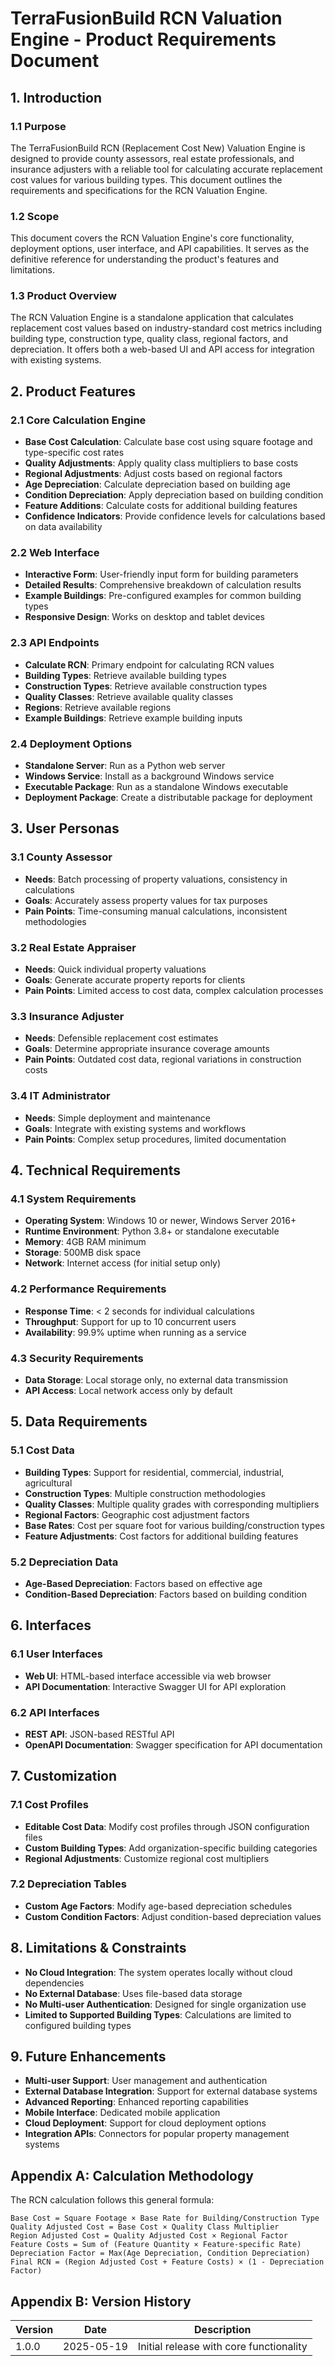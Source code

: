 # TerraFusionBuild RCN Valuation Engine - Product Requirements Document

## 1. Introduction

### 1.1 Purpose

The TerraFusionBuild RCN (Replacement Cost New) Valuation Engine is designed to provide county assessors, real estate professionals, and insurance adjusters with a reliable tool for calculating accurate replacement cost values for various building types. This document outlines the requirements and specifications for the RCN Valuation Engine.

### 1.2 Scope

This document covers the RCN Valuation Engine's core functionality, deployment options, user interface, and API capabilities. It serves as the definitive reference for understanding the product's features and limitations.

### 1.3 Product Overview

The RCN Valuation Engine is a standalone application that calculates replacement cost values based on industry-standard cost metrics including building type, construction type, quality class, regional factors, and depreciation. It offers both a web-based UI and API access for integration with existing systems.

## 2. Product Features

### 2.1 Core Calculation Engine

- **Base Cost Calculation**: Calculate base cost using square footage and type-specific cost rates
- **Quality Adjustments**: Apply quality class multipliers to base costs
- **Regional Adjustments**: Adjust costs based on regional factors
- **Age Depreciation**: Calculate depreciation based on building age
- **Condition Depreciation**: Apply depreciation based on building condition
- **Feature Additions**: Calculate costs for additional building features
- **Confidence Indicators**: Provide confidence levels for calculations based on data availability

### 2.2 Web Interface

- **Interactive Form**: User-friendly input form for building parameters
- **Detailed Results**: Comprehensive breakdown of calculation results
- **Example Buildings**: Pre-configured examples for common building types
- **Responsive Design**: Works on desktop and tablet devices

### 2.3 API Endpoints

- **Calculate RCN**: Primary endpoint for calculating RCN values
- **Building Types**: Retrieve available building types
- **Construction Types**: Retrieve available construction types
- **Quality Classes**: Retrieve available quality classes
- **Regions**: Retrieve available regions
- **Example Buildings**: Retrieve example building inputs

### 2.4 Deployment Options

- **Standalone Server**: Run as a Python web server
- **Windows Service**: Install as a background Windows service
- **Executable Package**: Run as a standalone Windows executable
- **Deployment Package**: Create a distributable package for deployment

## 3. User Personas

### 3.1 County Assessor

- **Needs**: Batch processing of property valuations, consistency in calculations
- **Goals**: Accurately assess property values for tax purposes
- **Pain Points**: Time-consuming manual calculations, inconsistent methodologies

### 3.2 Real Estate Appraiser

- **Needs**: Quick individual property valuations
- **Goals**: Generate accurate property reports for clients
- **Pain Points**: Limited access to cost data, complex calculation processes

### 3.3 Insurance Adjuster

- **Needs**: Defensible replacement cost estimates
- **Goals**: Determine appropriate insurance coverage amounts
- **Pain Points**: Outdated cost data, regional variations in construction costs

### 3.4 IT Administrator

- **Needs**: Simple deployment and maintenance
- **Goals**: Integrate with existing systems and workflows
- **Pain Points**: Complex setup procedures, limited documentation

## 4. Technical Requirements

### 4.1 System Requirements

- **Operating System**: Windows 10 or newer, Windows Server 2016+
- **Runtime Environment**: Python 3.8+ or standalone executable
- **Memory**: 4GB RAM minimum
- **Storage**: 500MB disk space
- **Network**: Internet access (for initial setup only)

### 4.2 Performance Requirements

- **Response Time**: < 2 seconds for individual calculations
- **Throughput**: Support for up to 10 concurrent users
- **Availability**: 99.9% uptime when running as a service

### 4.3 Security Requirements

- **Data Storage**: Local storage only, no external data transmission
- **API Access**: Local network access only by default

## 5. Data Requirements

### 5.1 Cost Data

- **Building Types**: Support for residential, commercial, industrial, agricultural
- **Construction Types**: Multiple construction methodologies
- **Quality Classes**: Multiple quality grades with corresponding multipliers
- **Regional Factors**: Geographic cost adjustment factors
- **Base Rates**: Cost per square foot for various building/construction types
- **Feature Adjustments**: Cost factors for additional building features

### 5.2 Depreciation Data

- **Age-Based Depreciation**: Factors based on effective age
- **Condition-Based Depreciation**: Factors based on building condition

## 6. Interfaces

### 6.1 User Interfaces

- **Web UI**: HTML-based interface accessible via web browser
- **API Documentation**: Interactive Swagger UI for API exploration

### 6.2 API Interfaces

- **REST API**: JSON-based RESTful API
- **OpenAPI Documentation**: Swagger specification for API documentation

## 7. Customization

### 7.1 Cost Profiles

- **Editable Cost Data**: Modify cost profiles through JSON configuration files
- **Custom Building Types**: Add organization-specific building categories
- **Regional Adjustments**: Customize regional cost multipliers

### 7.2 Depreciation Tables

- **Custom Age Factors**: Modify age-based depreciation schedules
- **Custom Condition Factors**: Adjust condition-based depreciation values

## 8. Limitations & Constraints

- **No Cloud Integration**: The system operates locally without cloud dependencies
- **No External Database**: Uses file-based data storage
- **No Multi-user Authentication**: Designed for single organization use
- **Limited to Supported Building Types**: Calculations are limited to configured building types

## 9. Future Enhancements

- **Multi-user Support**: User management and authentication
- **External Database Integration**: Support for external database systems
- **Advanced Reporting**: Enhanced reporting capabilities
- **Mobile Interface**: Dedicated mobile application
- **Cloud Deployment**: Support for cloud deployment options
- **Integration APIs**: Connectors for popular property management systems

## Appendix A: Calculation Methodology

The RCN calculation follows this general formula:

```
Base Cost = Square Footage × Base Rate for Building/Construction Type
Quality Adjusted Cost = Base Cost × Quality Class Multiplier
Region Adjusted Cost = Quality Adjusted Cost × Regional Factor
Feature Costs = Sum of (Feature Quantity × Feature-specific Rate)
Depreciation Factor = Max(Age Depreciation, Condition Depreciation)
Final RCN = (Region Adjusted Cost + Feature Costs) × (1 - Depreciation Factor)
```

## Appendix B: Version History

| Version | Date       | Description                              |
|---------|------------|------------------------------------------|
| 1.0.0   | 2025-05-19 | Initial release with core functionality  |

